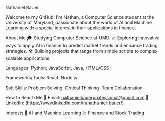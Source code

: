 Nathaniel Bauer

Welcome to my GitHub! I'm Nathan, a Computer Science student at the University of Maryland, passionate about the world of AI and Machine Learning with a special interest in their applications in finance.

About Me
🎓 Studying Computer Science at UMD.
📈 Exploring innovative ways to apply AI in finance to predict market trends and enhance trading strategies.
🛠️ Building projects that range from simple scripts to complex, scalable applications.

Languages: Python, JavaScript, Java, HTML/CSS

Frameworks/Tools: React, Node.js

Soft Skills: Problem Solving, Critical Thinking, Team Collaboration

How to Reach Me
📧 Email: nathanielbauerprofessional@gmail.com
🔗 LinkedIn: (https://www.linkedin.com/in/nathaniel-bauer/)

Interests
🤖 AI and Machine Learning
💹 Finance and Stock Trading
